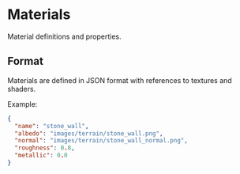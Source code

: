 # Materials

Material definitions and properties.

## Format

Materials are defined in JSON format with references to textures and shaders.

Example:
```json
{
  "name": "stone_wall",
  "albedo": "images/terrain/stone_wall.png",
  "normal": "images/terrain/stone_wall_normal.png",
  "roughness": 0.8,
  "metallic": 0.0
}
```
